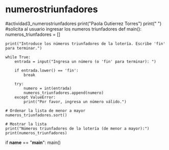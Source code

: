 # numerostriunfadores
#actividad3_numerostriunfadores
print("Paola Gutierrez Torres")
print(" ")
#solicita al usuario ingresar los numeros triunfadores
def main():
    numeros_triunfadores = []
    
    print("Introduce los números triunfadores de la lotería. Escribe 'fin' para terminar.")
    
    while True:
        entrada = input("Ingresa un número (o 'fin' para terminar): ")
        
        if entrada.lower() == 'fin':
            break
            
        try:
            numero = int(entrada)
            numeros_triunfadores.append(numero)
        except ValueError:
            print("Por favor, ingresa un número válido.")
    
    # Ordenar la lista de menor a mayor
    numeros_triunfadores.sort()
    
    # Mostrar la lista
    print("Números triunfadores de la lotería (de menor a mayor):")
    print(numeros_triunfadores)

if __name__ == "__main__":
    main()
